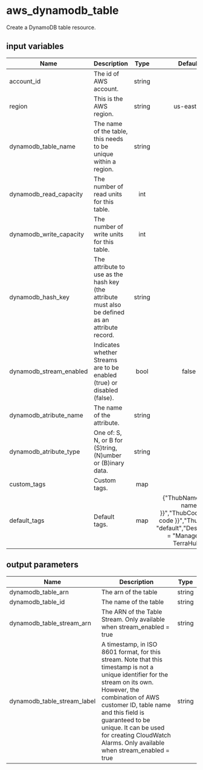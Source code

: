 # aws_dynamodb_table

Create a DynamoDB table resource.

## input variables

| Name | Description | Type | Default | Required |
|------|-------------|:----:|:-----:|:-----:|
|account_id|The id of AWS account.|string||Yes|
|region|This is the AWS region.|string|us-east-1|Yes|
|dynamodb_table_name|The name of the table, this needs to be unique within a region.|string||Yes|
|dynamodb_read_capacity|The number of read units for this table.|int||Yes|
|dynamodb_write_capacity|The number of write units for this table.|int||Yes|
|dynamodb_hash_key|The attribute to use as the hash key (the attribute must also be defined as an attribute record.|string||Yes|
|dynamodb_stream_enabled|Indicates whether Streams are to be enabled (true) or disabled (false).|bool|false|No|
|dynamodb_atribute_name|The name of the attribute.|string||Yes|
|dynamodb_atribute_type|One of: S, N, or B for (S)tring, (N)umber or (B)inary data.|string||Yes|
|custom_tags|Custom tags.|map||No|
|default_tags|Default tags.|map|{"ThubName"= "{{ name }}","ThubCode"= "{{ code }}","ThubEnv"= "default","Description" = "Managed by TerraHub"}|No|


## output parameters

| Name | Description | Type |
|------|-------------|:----:|
|dynamodb_table_arn|The arn of the table|string|
|dynamodb_table_id|The name of the table|string|
|dynamodb_table_stream_arn|The ARN of the Table Stream. Only available when stream_enabled = true|string|
|dynamodb_table_stream_label|A timestamp, in ISO 8601 format, for this stream. Note that this timestamp is not a unique identifier for the stream on its own. However, the combination of AWS customer ID, table name and this field is guaranteed to be unique. It can be used for creating CloudWatch Alarms. Only available when stream_enabled = true|string|
